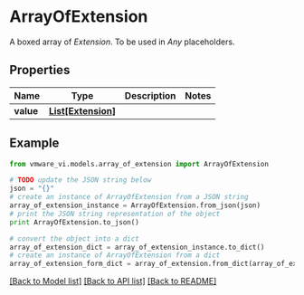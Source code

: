 # ArrayOfExtension

A boxed array of *Extension*. To be used in *Any* placeholders. 

## Properties
Name | Type | Description | Notes
------------ | ------------- | ------------- | -------------
**value** | [**List[Extension]**](Extension.md) |  | 

## Example

```python
from vmware_vi.models.array_of_extension import ArrayOfExtension

# TODO update the JSON string below
json = "{}"
# create an instance of ArrayOfExtension from a JSON string
array_of_extension_instance = ArrayOfExtension.from_json(json)
# print the JSON string representation of the object
print ArrayOfExtension.to_json()

# convert the object into a dict
array_of_extension_dict = array_of_extension_instance.to_dict()
# create an instance of ArrayOfExtension from a dict
array_of_extension_form_dict = array_of_extension.from_dict(array_of_extension_dict)
```
[[Back to Model list]](../README.md#documentation-for-models) [[Back to API list]](../README.md#documentation-for-api-endpoints) [[Back to README]](../README.md)


